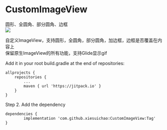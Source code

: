 # CustomImageView
圆形、全圆角、部分圆角、边框  
[![](https://jitpack.io/v/xiesuichao/CustomImageView.svg)](https://jitpack.io/#xiesuichao/CustomImageView)  

自定义ImageView，支持圆形，全圆角，部分圆角，加边框，边框是否覆盖在内容上  
保留原生ImageView的所有功能，支持Glide显示gif  

Add it in your root build.gradle at the end of repositories:

	allprojects {
		repositories {
			...
			maven { url 'https://jitpack.io' }
		}
	}
Step 2. Add the dependency

	dependencies {
	        implementation 'com.github.xiesuichao:CustomImageView:Tag'
	}
